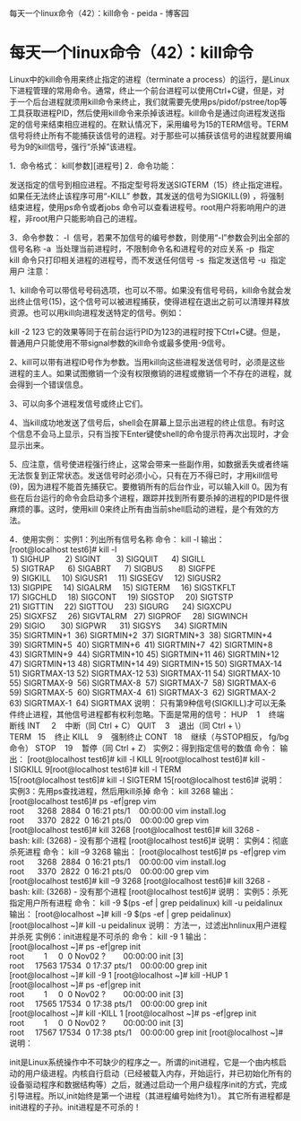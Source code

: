 每天一个linux命令（42）：kill命令 - peida - 博客园

#  每天一个linux命令（42）：kill命令

Linux中的kill命令用来终止指定的进程（terminate a process）的运行，是Linux下进程管理的常用命令。通常，终止一个前台进程可以使用Ctrl+C键，但是，对于一个后台进程就须用kill命令来终止，我们就需要先使用ps/pidof/pstree/top等工具获取进程PID，然后使用kill命令来杀掉该进程。kill命令是通过向进程发送指定的信号来结束相应进程的。在默认情况下，采用编号为15的TERM信号。TERM信号将终止所有不能捕获该信号的进程。对于那些可以捕获该信号的进程就要用编号为9的kill信号，强行“杀掉”该进程。

1．命令格式：
kill[参数][进程号]
2．命令功能：

发送指定的信号到相应进程。不指定型号将发送SIGTERM（15）终止指定进程。如果任无法终止该程序可用“-KILL” 参数，其发送的信号为SIGKILL(9) ，将强制结束进程，使用ps命令或者jobs 命令可以查看进程号。root用户将影响用户的进程，非root用户只能影响自己的进程。

3．命令参数：
-l  信号，若果不加信号的编号参数，则使用“-l”参数会列出全部的信号名称
-a  当处理当前进程时，不限制命令名和进程号的对应关系
-p  指定kill 命令只打印相关进程的进程号，而不发送任何信号
-s  指定发送信号
-u  指定用户
注意：

1、kill命令可以带信号号码选项，也可以不带。如果没有信号号码，kill命令就会发出终止信号(15)，这个信号可以被进程捕获，使得进程在退出之前可以清理并释放资源。也可以用kill向进程发送特定的信号。例如：

kill -2 123
它的效果等同于在前台运行PID为123的进程时按下Ctrl+C键。但是，普通用户只能使用不带signal参数的kill命令或最多使用-9信号。

2、kill可以带有进程ID号作为参数。当用kill向这些进程发送信号时，必须是这些进程的主人。如果试图撤销一个没有权限撤销的进程或撤销一个不存在的进程，就会得到一个错误信息。

3、可以向多个进程发信号或终止它们。

4、当kill成功地发送了信号后，shell会在屏幕上显示出进程的终止信息。有时这个信息不会马上显示，只有当按下Enter键使shell的命令提示符再次出现时，才会显示出来。

5、应注意，信号使进程强行终止，这常会带来一些副作用，如数据丢失或者终端无法恢复到正常状态。发送信号时必须小心，只有在万不得已时，才用kill信号(9)，因为进程不能首先捕获它。要撤销所有的后台作业，可以输入kill 0。因为有些在后台运行的命令会启动多个进程，跟踪并找到所有要杀掉的进程的PID是件很麻烦的事。这时，使用kill 0来终止所有由当前shell启动的进程，是个有效的方法。

4．使用实例：
实例1：列出所有信号名称
命令：
kill -l
输出：
[root@localhost test6]# kill -l
 1) SIGHUP       2) SIGINT       3) SIGQUIT      4) SIGILL
 5) SIGTRAP      6) SIGABRT      7) SIGBUS       8) SIGFPE
 9) SIGKILL     10) SIGUSR1     11) SIGSEGV     12) SIGUSR2
13) SIGPIPE     14) SIGALRM     15) SIGTERM     16) SIGSTKFLT
17) SIGCHLD     18) SIGCONT     19) SIGSTOP     20) SIGTSTP
21) SIGTTIN     22) SIGTTOU     23) SIGURG      24) SIGXCPU
25) SIGXFSZ     26) SIGVTALRM   27) SIGPROF     28) SIGWINCH
29) SIGIO       30) SIGPWR      31) SIGSYS      34) SIGRTMIN
35) SIGRTMIN+1  36) SIGRTMIN+2  37) SIGRTMIN+3  38) SIGRTMIN+4
39) SIGRTMIN+5  40) SIGRTMIN+6  41) SIGRTMIN+7  42) SIGRTMIN+8
43) SIGRTMIN+9  44) SIGRTMIN+10 45) SIGRTMIN+11 46) SIGRTMIN+12
47) SIGRTMIN+13 48) SIGRTMIN+14 49) SIGRTMIN+15 50) SIGRTMAX-14
51) SIGRTMAX-13 52) SIGRTMAX-12 53) SIGRTMAX-11 54) SIGRTMAX-10
55) SIGRTMAX-9  56) SIGRTMAX-8  57) SIGRTMAX-7  58) SIGRTMAX-6
59) SIGRTMAX-5  60) SIGRTMAX-4  61) SIGRTMAX-3  62) SIGRTMAX-2
63) SIGRTMAX-1  64) SIGRTMAX
说明：
只有第9种信号(SIGKILL)才可以无条件终止进程，其他信号进程都有权利忽略。下面是常用的信号：
HUP    1    终端断线
INT     2    中断（同 Ctrl + C）
QUIT    3    退出（同 Ctrl + \）
TERM   15    终止
KILL    9    强制终止
CONT   18    继续（与STOP相反， fg/bg命令）
STOP    19    暂停（同 Ctrl + Z）
实例2：得到指定信号的数值
命令：
输出：
[root@localhost test6]# kill -l KILL
9[root@localhost test6]# kill -l SIGKILL
9[root@localhost test6]# kill -l TERM
15[root@localhost test6]# kill -l SIGTERM
15[root@localhost test6]#
说明：
实例3：先用ps查找进程，然后用kill杀掉
命令：
kill 3268
输出：
[root@localhost test6]# ps -ef|grep vim
root      3268  2884  0 16:21 pts/1    00:00:00 vim install.log
root      3370  2822  0 16:21 pts/0    00:00:00 grep vim
[root@localhost test6]# kill 3268
[root@localhost test6]# kill 3268
-bash: kill: (3268) - 没有那个进程
[root@localhost test6]#
说明：
实例4：彻底杀死进程
命令：
kill –9 3268
输出：
[root@localhost test6]# ps -ef|grep vim
root      3268  2884  0 16:21 pts/1    00:00:00 vim install.log
root      3370  2822  0 16:21 pts/0    00:00:00 grep vim
[root@localhost test6]# kill –9 3268
[root@localhost test6]# kill 3268
-bash: kill: (3268) - 没有那个进程
[root@localhost test6]#
说明：
实例5：杀死指定用户所有进程
命令：
kill -9 $(ps -ef | grep peidalinux)
kill -u peidalinux
输出：
[root@localhost ~]# kill -9 $(ps -ef | grep peidalinux)
[root@localhost ~]# kill -u peidalinux
说明：
方法一，过滤出hnlinux用户进程并杀死
实例6：init进程是不可杀的
命令：
kill -9 1
输出：
[root@localhost ~]# ps -ef|grep init
root         1     0  0 Nov02 ?        00:00:00 init [3]
root     17563 17534  0 17:37 pts/1    00:00:00 grep init
[root@localhost ~]# kill -9 1
[root@localhost ~]# kill -HUP 1
[root@localhost ~]# ps -ef|grep init
root         1     0  0 Nov02 ?        00:00:00 init [3]
root     17565 17534  0 17:38 pts/1    00:00:00 grep init
[root@localhost ~]# kill -KILL 1
[root@localhost ~]# ps -ef|grep init
root         1     0  0 Nov02 ?        00:00:00 init [3]
root     17567 17534  0 17:38 pts/1    00:00:00 grep init
[root@localhost ~]#
说明：

init是Linux系统操作中不可缺少的程序之一。所谓的init进程，它是一个由内核启动的用户级进程。内核自行启动（已经被载入内存，开始运行，并已初始化所有的设备驱动程序和数据结构等）之后，就通过启动一个用户级程序init的方式，完成引导进程。所以,init始终是第一个进程（其进程编号始终为1）。 其它所有进程都是init进程的子孙。init进程是不可杀的！